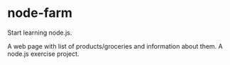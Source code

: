# node-farm
Start learning node.js.

A web page with list of products/groceries and information about them. A node.js exercise project.
